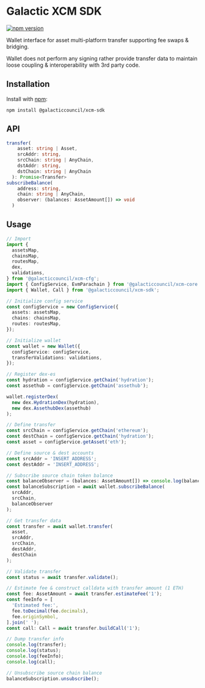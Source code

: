 # Galactic XCM SDK

[![npm version](https://img.shields.io/npm/v/@galacticcouncil/xcm-sdk.svg)](https://www.npmjs.com/package/@galacticcouncil/xcm-sdk)

Wallet interface for asset multi-platform transfer supporting fee swaps & bridging.

Wallet does not perform any signing rather provide transfer data to maintain loose coupling & interoperability with 3rd party code.

## Installation

Install with [npm](https://www.npmjs.com/):

`npm install @galacticcouncil/xcm-sdk`

## API

```typescript
transfer(
    asset: string | Asset,
    srcAddr: string,
    srcChain: string | AnyChain,
    dstAddr: string,
    dstChain: string | AnyChain
  ): Promise<Transfer>
subscribeBalance(
    address: string,
    chain: string | AnyChain,
    observer: (balances: AssetAmount[]) => void
  )
```

## Usage

```typescript
// Import
import {
  assetsMap,
  chainsMap,
  routesMap,
  dex,
  validations,
} from '@galacticcouncil/xcm-cfg';
import { ConfigService, EvmParachain } from '@galacticcouncil/xcm-core';
import { Wallet, Call } from '@galacticcouncil/xcm-sdk';

// Initialize config service
const configService = new ConfigService({
  assets: assetsMap,
  chains: chainsMap,
  routes: routesMap,
});

// Initialize wallet
const wallet = new Wallet({
  configService: configService,
  transferValidations: validations,
});

// Register dex-es
const hydration = configService.getChain('hydration');
const assethub = configService.getChain('assethub');

wallet.registerDex(
  new dex.HydrationDex(hydration),
  new dex.AssethubDex(assethub)
);

// Define transfer
const srcChain = configService.getChain('ethereum');
const destChain = configService.getChain('hydration');
const asset = configService.getAsset('eth');

// Define source & dest accounts
const srcAddr = 'INSERT_ADDRESS';
const destAddr = 'INSERT_ADDRESS';

// Subscribe source chain token balance
const balanceObserver = (balances: AssetAmount[]) => console.log(balances);
const balanceSubscription = await wallet.subscribeBalance(
  srcAddr,
  srcChain,
  balanceObserver
);

// Get transfer data
const transfer = await wallet.transfer(
  asset,
  srcAddr,
  srcChain,
  destAddr,
  destChain
);

// Validate transfer
const status = await transfer.validate();

// Estimate fee & construct calldata with transfer amount (1 ETH)
const fee: AssetAmount = await transfer.estimateFee('1');
const feeInfo = [
  'Estimated fee:',
  fee.toDecimal(fee.decimals),
  fee.originSymbol,
].join(' ');
const call: Call = await transfer.buildCall('1');

// Dump transfer info
console.log(transfer);
console.log(status);
console.log(feeInfo);
console.log(call);

// Unsubscribe source chain balance
balanceSubscription.unsubscribe();
```
